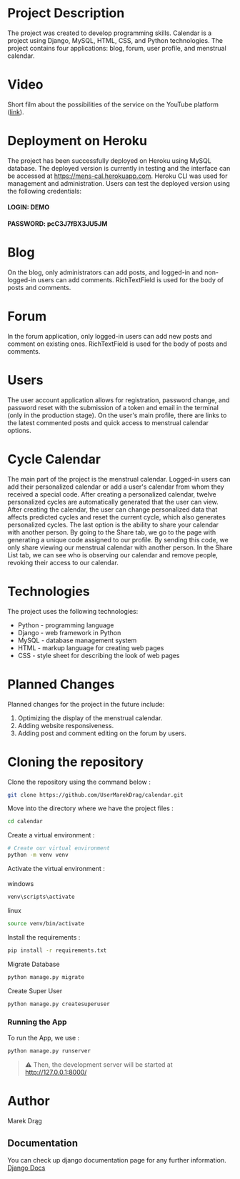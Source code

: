 # Project Description
The project was created to develop programming skills. Calendar is a project using Django, MySQL, HTML, CSS, and Python technologies. The project contains four applications: blog, forum, user profile, and menstrual calendar.

# Video
Short film about the possibilities of the service on the YouTube platform ([link](https://youtu.be/gkDwtfeEwPI/)).

# Deployment on Heroku
The project has been successfully deployed on Heroku using MySQL database. The deployed version is currently in testing and the interface can be accessed at https://mens-cal.herokuapp.com. Heroku CLI was used for management and administration. Users can test the deployed version using the following credentials: 
#### LOGIN: DEMO 
#### PASSWORD: pcC3J7fBX3JU5JM

# Blog
On the blog, only administrators can add posts, and logged-in and non-logged-in users can add comments. RichTextField is used for the body of posts and comments.

# Forum
In the forum application, only logged-in users can add new posts and comment on existing ones. RichTextField is used for the body of posts and comments.

# Users
The user account application allows for registration, password change, and password reset with the submission of a token and email in the terminal (only in the production stage). On the user's main profile, there are links to the latest commented posts and quick access to menstrual calendar options.

# Cycle Calendar
The main part of the project is the menstrual calendar. Logged-in users can add their personalized calendar or add a user's calendar from whom they received a special code. After creating a personalized calendar, twelve personalized cycles are automatically generated that the user can view. After creating the calendar, the user can change personalized data that affects predicted cycles and reset the current cycle, which also generates personalized cycles. The last option is the ability to share your calendar with another person. By going to the Share tab, we go to the page with generating a unique code assigned to our profile. By sending this code, we only share viewing our menstrual calendar with another person. In the Share List tab, we can see who is observing our calendar and remove people, revoking their access to our calendar.

# Technologies
The project uses the following technologies:
 
- Python - programming language
- Django - web framework in Python
- MySQL - database management system
- HTML - markup language for creating web pages
- CSS - style sheet for describing the look of web pages

# Planned Changes
Planned changes for the project in the future include:

1. Optimizing the display of the menstrual calendar.
2. Adding website responsiveness.
3. Adding post and comment editing on the forum by users.

# Cloning the repository

Clone the repository using the command below :
```bash
git clone https://github.com/UserMarekDrag/calendar.git
```

Move into the directory where we have the project files : 
```bash
cd calendar
```

Create a virtual environment :
```bash
# Create our virtual environment
python -m venv venv
```

Activate the virtual environment : <br><br>
windows
```bash
venv\scripts\activate
```
linux
```bash
source venv/bin/activate
```

Install the requirements :
```bash
pip install -r requirements.txt
```

Migrate Database
```bash
python manage.py migrate
```

Create Super User
```bash
python manage.py createsuperuser
```

### Running the App

To run the App, we use :
```bash
python manage.py runserver
```
> ⚠ Then, the development server will be started at http://127.0.0.1:8000/


# Author
Marek Drąg

## Documentation
You can check up django documentation page for any further information.
[Django Docs](https://docs.djangoproject.com/en/4.0/)